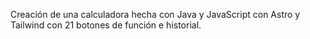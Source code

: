 Creación de una calculadora hecha con Java y JavaScript con Astro y Tailwind con 21 botones de función e historial.

